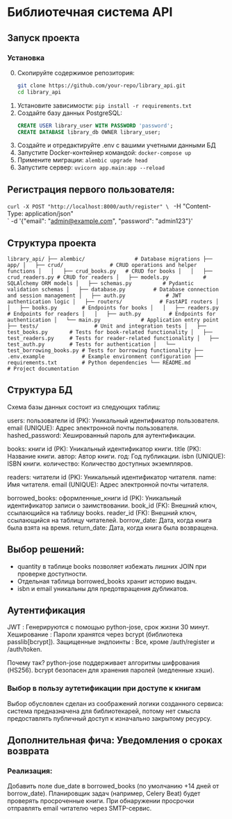 # Библиотечная система API

## Запуск проекта

### Установка

0. Скопируйте содержимое репозитория:
   ```bash
   git clone https://github.com/your-repo/library_api.git
   cd library_api

1. Установите зависимости: `pip install -r requirements.txt`
2. Создайте базу данных PostgreSQL:
   ```sql
   CREATE USER library_user WITH PASSWORD 'password';
   CREATE DATABASE library_db OWNER library_user;
3. Создайте и отредактируйте .env с вашими учетными данными БД
4. Запустите Docker-контейнер командой: `docker-compose up`
5. Примените миграции: `alembic upgrade head`
6. Запустите сервер: `uvicorn app.main:app --reload`

## Регистрация первого пользователя:
`curl -X POST "http://localhost:8000/auth/register" \
`     -H "Content-Type: application/json" \
`     -d '{"email": "admin@example.com", "password": "admin123"}'

## Структура проекта

`
library_api/
├── alembic/                # Database migrations
├── app/
│   ├── crud/               # CRUD operations and helper functions
│   │   ├── crud_books.py   # CRUD for books
│   │   ├── crud_readers.py # CRUD for readers
│   ├── models.py           # SQLAlchemy ORM models
│   ├── schemas.py          # Pydantic validation schemas
│   ├── database.py         # Database connection and session management
│   ├── auth.py             # JWT authentication logic
│   ├── routers/            # FastAPI routers
│   │   ├── books.py        # Endpoints for books
│   │   ├── readers.py      # Endpoints for readers
│   │   ├── auth.py         # Endpoints for authentication
│   └── main.py             # Application entry point
├── tests/                  # Unit and integration tests
│   ├── test_books.py       # Tests for book-related functionality
│   ├── test_readers.py     # Tests for reader-related functionality
│   ├── test_auth.py        # Tests for authentication
│   └── test_borrowing_books.py # Tests for borrowing functionality
├── .env.example            # Example environment configuration
├── requirements.txt        # Python dependencies
└── README.md               # Project documentation
`

## Структура БД
Схема базы данных состоит из следующих таблиц:

users: пользователи
id (PK): Уникальный идентификатор пользователя.
email (UNIQUE): Адрес электронной почты пользователя.
hashed_password: Хешированный пароль для аутентификации.

books: книги
id (PK): Уникальный идентификатор книги.
title (PK): Название книги.
автор: Автор книги.
год: Год публикации.
isbn (UNIQUE): ISBN книги.
количество: Количество доступных экземпляров.

readers: читатели
id (PK): Уникальный идентификатор читателя.
name: Имя читателя.
email (UNIQUE): Адрес электронной почты читателя.

borrowed_books: оформленные_книги
id (PK): Уникальный идентификатор записи о заимствовании.
book_id (FK): Внешний ключ, ссылающийся на таблицу books.
reader_id (FK): Внешний ключ, ссылающийся на таблицу читателей.
borrow_date: Дата, когда книга была взята на время.
return_date: Дата, когда книга была возвращена.

## Выбор решений:
* quantity в таблице books позволяет избежать лишних JOIN при проверке доступности.
* Отдельная таблица borrowed_books хранит историю выдач.
* isbn и email уникальны для предотвращения дубликатов.

## Аутентификация
JWT : Генерируются с помощью python-jose, срок жизни 30 минут.
Хеширование : Пароли хранятся через bcrypt (библиотека passlib[bcrypt]).
Защищенные эндпоинты : Все, кроме /auth/register и /auth/token.

Почему так?
python-jose поддерживает алгоритмы шифрования (HS256).
bcrypt безопасен для хранения паролей (медленные хэши).

### Выбор в пользу аутетификации при доступе к книгам
Выбор обусловлен сделан из соображений логики созданного сервиса: система предназначена для библиотекарей, потому нет смысла предоставлять публичный доступ к изначально закрытому ресурсу.

## Дополнительная фича: Уведомления о сроках возврата
### Реализация:
Добавить поле due_date в borrowed_books (по умолчанию +14 дней от borrow_date).
Планировщик задач (например, Celery Beat) будет проверять просроченные книги.
При обнаружении просрочки отправлять email читателю через SMTP-сервис.